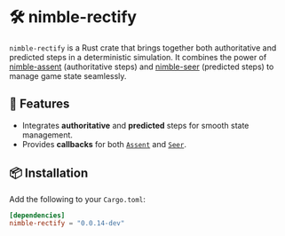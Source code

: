 # 🛠️ nimble-rectify

`nimble-rectify` is a Rust crate that brings together both authoritative and predicted steps in a
deterministic simulation. It combines the power of
[nimble-assent](https://github.com/nimble-rust/nimble-assent) (authoritative steps)
and [nimble-seer](https://github.com/nimble-rust/nimble-seer) (predicted steps)
to manage game state seamlessly.

## 🚀 Features

- Integrates **authoritative** and **predicted** steps for smooth state management.
- Provides **callbacks** for both [`Assent`](https://github.com/nimble-rust/nimble-assent) and [`Seer`](https://github.com/nimble-rust/nimble-seer).

## 📦 Installation

Add the following to your `Cargo.toml`:

```toml
[dependencies]
nimble-rectify = "0.0.14-dev"
```
